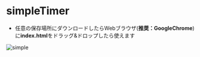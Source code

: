 # simpleTimer

* 任意の保存場所にダウンロードしたらWebブラウザ(**推奨：GoogleChrome**)に**index.html**をドラッグ&ドロップしたら使えます



![simple](https://user-images.githubusercontent.com/26701035/29445423-adf2ba66-8421-11e7-87a2-a2e5e583590f.jpg)
